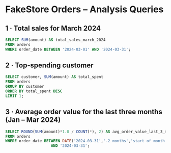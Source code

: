 # FakeStore Orders – Analysis Queries

## 1 · Total sales for March 2024
```sql
SELECT SUM(amount) AS total_sales_march_2024
FROM orders
WHERE order_date BETWEEN '2024-03-01' AND '2024-03-31';
```

## 2 · Top‑spending customer
```sql
SELECT customer, SUM(amount) AS total_spent
FROM orders
GROUP BY customer
ORDER BY total_spent DESC
LIMIT 1;
```

## 3 · Average order value for the last three months (Jan – Mar 2024)
```sql
SELECT ROUND(SUM(amount)*1.0 / COUNT(*), 2) AS avg_order_value_last_3_months
FROM orders
WHERE order_date BETWEEN DATE('2024-03-31','-2 months','start of month')
                    AND '2024-03-31';
```

